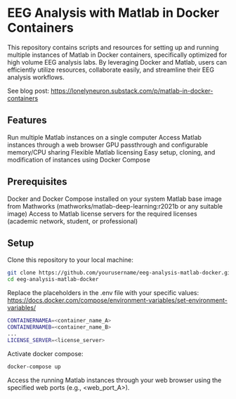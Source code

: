# EEG Analysis with Matlab in Docker Containers
This repository contains scripts and resources for setting up and running multiple instances of Matlab in Docker containers, specifically optimized for high volume EEG analysis labs. By leveraging Docker and Matlab, users can efficiently utilize resources, collaborate easily, and streamline their EEG analysis workflows.

See blog post: https://lonelyneuron.substack.com/p/matlab-in-docker-containers

## Features
Run multiple Matlab instances on a single computer
Access Matlab instances through a web browser
GPU passthrough and configurable memory/CPU sharing
Flexible Matlab licensing
Easy setup, cloning, and modification of instances using Docker Compose

## Prerequisites
Docker and Docker Compose installed on your system
Matlab base image from Mathworks (mathworks/matlab-deep-learning:r2021b or any suitable image)
Access to Matlab license servers for the required licenses (academic network, student, or professional)

## Setup
Clone this repository to your local machine:
```bash
git clone https://github.com/yourusername/eeg-analysis-matlab-docker.git
cd eeg-analysis-matlab-docker
```

Replace the placeholders in the .env file with your specific values:
https://docs.docker.com/compose/environment-variables/set-environment-variables/

```bash
CONTAINERNAMEA=<container_name_A>
CONTAINERNAMEB=<container_name_B>
...
LICENSE_SERVER=<license_server>
```

Activate docker compose:
```bash
docker-compose up
```

Access the running Matlab instances through your web browser using the specified web ports (e.g., <web_port_A>).
